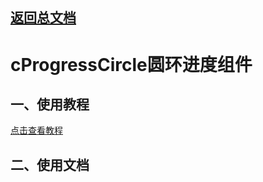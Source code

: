 ## [返回总文档](https://github.com/cpm828/cpm-ui)


# cProgressCircle圆环进度组件

## 一、使用教程
[点击查看教程](https://cpm828.github.io/cpm_ui/demo/index.html#/progresscircle)


## 二、使用文档